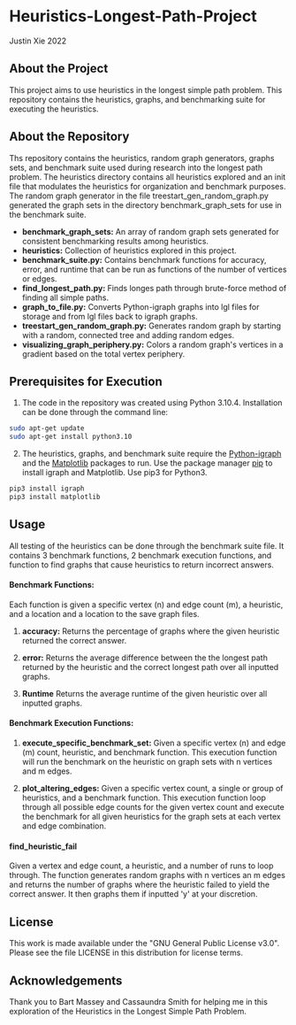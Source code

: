 # Heuristics-Longest-Path-Project
Justin Xie 2022

## About the Project
This project aims to use heuristics in the longest simple path problem. This repository contains the heuristics, graphs, and benchmarking suite for executing the heuristics.

## About the Repository
Ths repository contains the heuristics, random graph generators, graphs sets, and benchmark suite used during research into the longest path problem. The heuristics directory contains all heuristics explored and an init file that modulates the heuristics for organization and benchmark purposes. The random graph generator in the file treestart_gen_random_graph.py generated the graph sets in the directory benchmark_graph_sets for use in the benchmark suite.

- **benchmark_graph_sets:** An array of random graph sets generated for consistent benchmarking results among heuristics.
- **heuristics:** Collection of heuristics explored in this project.
- **benchmark_suite.py:** Contains benchmark functions for accuracy, error, and runtime that can be run as functions of the number of vertices or edges.
- **find_longest_path.py:** Finds longes path through brute-force method of finding all simple paths.
- **graph_to_file.py:** Converts Python-igraph graphs into lgl files for storage and from lgl files back to igraph graphs.
- **treestart_gen_random_graph.py:** Generates random graph by starting with a random, connected tree and adding random edges.
- **visualizing_graph_periphery.py:** Colors a random graph's vertices in a gradient based on the total vertex periphery.

## Prerequisites for Execution
1. The code in the repository was created using Python 3.10.4. Installation can be done through the command line:

```bash
sudo apt-get update
sudo apt-get install python3.10
```

2. The heuristics, graphs, and benchmark suite require the [Python-igraph](https://igraph.org/python/) and the [Matplotlib](https://matplotlib.org/) packages to run. Use the package manager [pip](https://pip.pypa.io/en/stable/) to install igraph and Matplotlib. Use pip3 for Python3.

```bash
pip3 install igraph
pip3 install matplotlib
```

## Usage
All testing of the heuristics can be done through the benchmark suite file. It contains 3 benchmark functions, 2 benchmark execution functions, and function to find graphs that cause heuristics to return incorrect answers.

#### Benchmark Functions:
Each function is given a specific vertex (n) and edge count (m), a heuristic, and a location and a location to the save graph files.

1. **accuracy:** Returns the percentage of graphs where the given heuristic returned the correct answer. 

2. **error:** Returns the average difference between the the longest path returned by the heuristic and the correct longest path over all inputted graphs.

3. **Runtime** Returns the average runtime of the given heuristic over all inputted graphs.

#### Benchmark Execution Functions:
1. **execute_specific_benchmark_set:** Given a specific vertex (n) and edge (m) count, heuristic, and benchmark function. This execution function will run the benchmark on the heuristic on graph sets with n vertices and m edges.

2. **plot_altering_edges:** Given a specific vertex count, a single or group of heuristics, and a benchmark function. This execution function loop through all possible edge counts for the given vertex count and execute the benchmark for all given heuristics for the graph sets at each vertex and edge combination.

#### find_heuristic_fail 
Given a vertex and edge count, a heuristic, and a number of runs to loop through. The function generates random graphs with n vertices an m edges and returns the number of graphs where the heuristic failed to yield the correct answer. It then graphs them if inputted 'y' at your discretion.

## License
This work is made available under the "GNU General Public License v3.0". Please see the file LICENSE in this distribution for license terms.

## Acknowledgements
Thank you to Bart Massey and Cassaundra Smith for helping me in this exploration of the Heuristics in the Longest Simple Path Problem.
